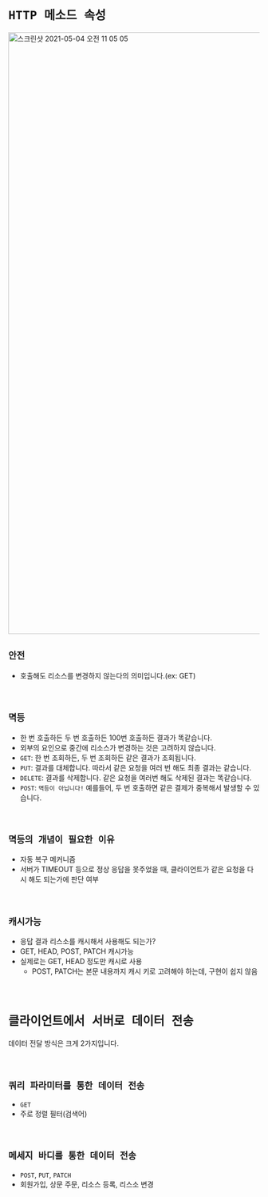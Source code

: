 # `HTTP 메소드 속성`

<img width="1203" alt="스크린샷 2021-05-04 오전 11 05 05" src="https://user-images.githubusercontent.com/45676906/116953577-9816cd80-acc8-11eb-8fb8-53ab3033291d.png">

<br>

## `안전`

- 호출해도 리소스를 변경하지 않는다의 의미입니다.(ex: GET)

<br>

## `멱등`

- 한 번 호출하든 두 번 호출하든 100번 호출하든 결과가 똑같습니다.
- 외부의 요인으로 중간에 리소스가 변경하는 것은 고려하지 않습니다.   
- `GET`: 한 번 조회하든, 두 번 조회하든 같은 결과가 조회됩니다. 
- `PUT`: 결과를 대체합니다. 따라서 같은 요청을 여러 번 해도 최종 결과는 같습니다. 
- `DELETE`: 결과를 삭제합니다. 같은 요청을 여러번 해도 삭제된 결과는 똑같습니다. 
- `POST`: `멱등이 아닙니다!` 예를들어, 두 번 호출하면 같은 결제가 중복해서 발생할 수 있습니다.

<br>

## `멱등의 개념이 필요한 이유`

- 자동 복구 메커니즘
- 서버가 TIMEOUT 등으로 정상 응답을 못주었을 때, 클라이언트가 같은 요청을 다시 해도 되는가에 판단 여부

<br>

## `캐시가능`

- 응답 결과 리스소를 캐시해서 사용해도 되는가?
- GET, HEAD, POST, PATCH 캐시가능
- 실제로는 GET, HEAD 정도만 캐시로 사용
    - POST, PATCH는 본문 내용까지 캐시 키로 고려해야 하는데, 구현이 쉽지 않음
    
<br>


# `클라이언트에서 서버로 데이터 전송`

데이터 전달 방식은 크게 2가지입니다.

<br>

## `쿼리 파라미터를 통한 데이터 전송`

- `GET`
- 주로 정렬 필터(검색어)

<br>

## `메세지 바디를 통한 데이터 전송`

- `POST`, `PUT`, `PATCH`
- 회원가입, 상문 주문, 리소스 등록, 리스소 변경
